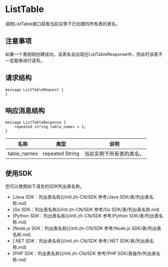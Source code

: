 # ListTable

调用ListTable接口获取当前实例下已创建的所有表的表名。

## 注意事项

如果一个表刚刚创建成功，该表名会出现在ListTableResponse中，但此时该表不一定能够进行读写。

## 请求结构

```
message ListTableRequest {
}            
```

## 响应消息结构

```
message ListTableResponse {
    repeated string table_names = 1;
}            
```

|名称|类型|说明|
|--|--|--|
|table\_names|repeated String|当前实例下所有表的表名。|

## 使用SDK

您可以使用如下语言的SDK列出表名称。

-   [Java SDK：列出表名称](/intl.zh-CN/SDK 参考/Java SDK/表/列出表名称.md)
-   [Go SDK：列出表名称](/intl.zh-CN/SDK 参考/Go SDK/表/列出表名称.md)
-   [Python SDK：列出表名称](/intl.zh-CN/SDK 参考/Python SDK/表/列出表名称.md)
-   [Node.js SDK：列出表名称](/intl.zh-CN/SDK 参考/Node.js SDK/表/列出表名称.md)
-   [.NET SDK：列出表名称](/intl.zh-CN/SDK 参考/.NET SDK/表/列出表名称.md)
-   [PHP SDK：列出表名称](/intl.zh-CN/SDK 参考/PHP SDK/表操作/列出表名称.md)

